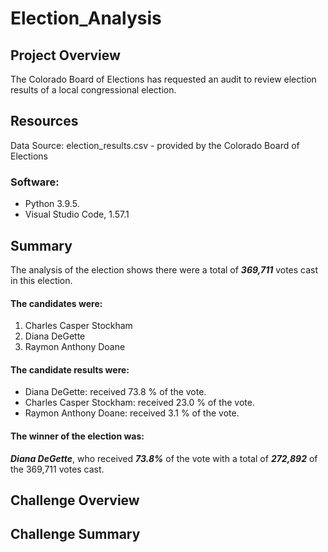 # Election_Analysis

## Project Overview
The Colorado Board of Elections has requested an audit to review election results of a local congressional election.

## Resources
Data Source: election_results.csv - provided by the Colorado Board of Elections

### Software:
+ Python 3.9.5.  
+ Visual Studio Code, 1.57.1

## Summary
The analysis of the election shows there were a total of ***369,711*** votes cast in this election.   
  
#### The candidates were:
1. Charles Casper Stockham    
2. Diana DeGette    
3. Raymon Anthony Doane

#### The candidate results were:
- Diana DeGette: received  73.8 % of the vote.   
- Charles Casper Stockham: received  23.0 % of the vote.   
- Raymon Anthony Doane: received  3.1 % of the vote.

#### The winner of the election was:  
***Diana DeGette***, who received ***73.8%*** of the vote with a total of ***272,892*** of the 369,711 votes cast.  
   
## Challenge Overview

## Challenge Summary
